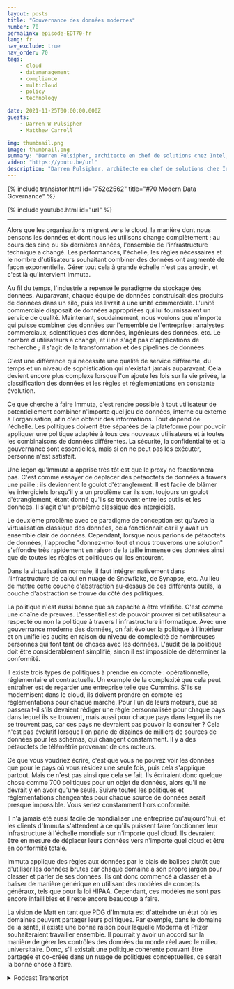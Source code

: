 ```yaml
---
layout: posts
title: "Gouvernance des données modernes"
number: 70
permalink: episode-EDT70-fr
lang: fr
nav_exclude: true
nav_order: 70
tags:
    - cloud
    - datamanagement
    - compliance
    - multicloud
    - policy
    - technology

date: 2021-11-25T00:00:00.000Z
guests:
    - Darren W Pulsipher
    - Matthew Carroll

img: thumbnail.png
image: thumbnail.png
summary: "Darren Pulsipher, architecte en chef de solutions chez Intel, discute de la réalité et de l'avenir de la gouvernance moderne des données avec Matthew Carroll, PDG d'Immuta."
video: "https://youtu.be/url"
description: "Darren Pulsipher, architecte en chef de solutions chez Intel, discute de la réalité et de l'avenir de la gouvernance moderne des données avec Matthew Carroll, PDG d'Immuta."
---
```


<div>
{% include transistor.html id="752e2562" title="#70 Modern Data Governance" %}

{% include youtube.html id="url" %}
</div>

---

Alors que les organisations migrent vers le cloud, la manière dont nous pensons les données et dont nous les utilisons change complètement ; au cours des cinq ou six dernières années, l'ensemble de l'infrastructure technique a changé. Les performances, l'échelle, les règles nécessaires et le nombre d'utilisateurs souhaitant combiner des données ont augmenté de façon exponentielle. Gérer tout cela à grande échelle n'est pas anodin, et c'est là qu'intervient Immuta.

Au fil du temps, l'industrie a repensé le paradigme du stockage des données. Auparavant, chaque équipe de données construisait des produits de données dans un silo, puis les livrait à une unité commerciale. L'unité commerciale disposait de données appropriées qui lui fournissaient un service de qualité. Maintenant, soudainement, nous voulons que n'importe qui puisse combiner des données sur l'ensemble de l'entreprise : analystes commerciaux, scientifiques des données, ingénieurs des données, etc. Le nombre d'utilisateurs a changé, et il ne s'agit pas d'applications de recherche ; il s'agit de la transformation et des pipelines de données.

C'est une différence qui nécessite une qualité de service différente, du temps et un niveau de sophistication qui n'existait jamais auparavant. Cela devient encore plus complexe lorsque l'on ajoute les lois sur la vie privée, la classification des données et les règles et réglementations en constante évolution.

Ce que cherche à faire Immuta, c'est rendre possible à tout utilisateur de potentiellement combiner n'importe quel jeu de données, interne ou externe à l'organisation, afin d'en obtenir des informations. Tout dépend de l'échelle. Les politiques doivent être séparées de la plateforme pour pouvoir appliquer une politique adaptée à tous ces nouveaux utilisateurs et à toutes les combinaisons de données différentes. La sécurité, la confidentialité et la gouvernance sont essentielles, mais si on ne peut pas les exécuter, personne n'est satisfait.

Une leçon qu'Immuta a apprise très tôt est que le proxy ne fonctionnera pas. C'est comme essayer de déplacer des pétaoctets de données à travers une paille : ils deviennent le goulot d'étranglement. Il est facile de blâmer les intergiciels lorsqu'il y a un problème car ils sont toujours un goulot d'étranglement, étant donné qu'ils se trouvent entre les outils et les données. Il s'agit d'un problème classique des intergiciels.

Le deuxième problème avec ce paradigme de conception est qu'avec la virtualisation classique des données, cela fonctionnait car il y avait un ensemble clair de données. Cependant, lorsque nous parlons de pétaoctets de données, l'approche "donnez-moi tout et nous trouverons une solution" s'effondre très rapidement en raison de la taille immense des données ainsi que de toutes les règles et politiques qui les entourent.

Dans la virtualisation normale, il faut intégrer nativement dans l'infrastructure de calcul en nuage de Snowflake, de Synapse, etc. Au lieu de mettre cette couche d'abstraction au-dessus de ces différents outils, la couche d'abstraction se trouve du côté des politiques.

La politique n'est aussi bonne que sa capacité à être vérifiée. C'est comme une chaîne de preuves. L'essentiel est de pouvoir prouver si cet utilisateur a respecté ou non la politique à travers l'infrastructure informatique. Avec une gouvernance moderne des données, on fait évoluer la politique à l'intérieur et on unifie les audits en raison du niveau de complexité de nombreuses personnes qui font tant de choses avec les données. L'audit de la politique doit être considérablement simplifié, sinon il est impossible de déterminer la conformité.

Il existe trois types de politiques à prendre en compte : opérationnelle, réglementaire et contractuelle. Un exemple de la complexité que cela peut entraîner est de regarder une entreprise telle que Cummins. S'ils se modernisent dans le cloud, ils doivent prendre en compte les réglementations pour chaque marché. Pour l'un de leurs moteurs, que se passerait-il s'ils devaient rédiger une règle personnalisée pour chaque pays dans lequel ils se trouvent, mais aussi pour chaque pays dans lequel ils ne se trouvent pas, car ces pays ne devraient pas pouvoir la consulter ? Cela n'est pas évolutif lorsque l'on parle de dizaines de milliers de sources de données pour les schémas, qui changent constamment. Il y a des pétaoctets de télémétrie provenant de ces moteurs.

Ce que vous voudriez écrire, c'est que vous ne pouvez voir les données que pour le pays où vous résidez une seule fois, puis cela s'applique partout. Mais ce n'est pas ainsi que cela se fait. Ils écriraient donc quelque chose comme 700 politiques pour un objet de données, alors qu'il ne devrait y en avoir qu'une seule. Suivre toutes les politiques et réglementations changeantes pour chaque source de données serait presque impossible. Vous seriez constamment hors conformité.

Il n'a jamais été aussi facile de mondialiser une entreprise qu'aujourd'hui, et les clients d'Immuta s'attendent à ce qu'ils puissent faire fonctionner leur infrastructure à l'échelle mondiale sur n'importe quel cloud. Ils devraient être en mesure de déplacer leurs données vers n'importe quel cloud et être en conformité totale.

Immuta applique des règles aux données par le biais de balises plutôt que d'utiliser les données brutes car chaque domaine a son propre jargon pour classer et parler de ses données. Ils ont donc commencé à classer et à baliser de manière générique en utilisant des modèles de concepts généraux, tels que pour la loi HIPAA. Cependant, ces modèles ne sont pas encore infaillibles et il reste encore beaucoup à faire.

La vision de Matt en tant que PDG d'Immuta est d'atteindre un état où les domaines peuvent partager leurs politiques. Par exemple, dans le domaine de la santé, il existe une bonne raison pour laquelle Moderna et Pfizer souhaiteraient travailler ensemble. Il pourrait y avoir un accord sur la manière de gérer les contrôles des données du monde réel avec le milieu universitaire. Donc, s'il existait une politique cohérente pouvant être partagée et co-créée dans un nuage de politiques conceptuelles, ce serait la bonne chose à faire.



<details>
<summary> Podcast Transcript </summary>

<p></p>

</details>
